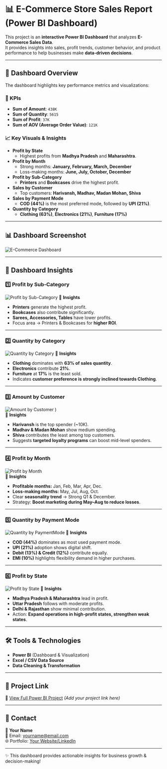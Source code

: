 # 📊 E-Commerce Store Sales Report (Power BI Dashboard)

This project is an **interactive Power BI Dashboard** that analyzes **E-Commerce Sales Data**.  
It provides insights into sales, profit trends, customer behavior, and product performance to help businesses make **data-driven decisions**.

---

## 🚀 Dashboard Overview
The dashboard highlights key performance metrics and visualizations:

### 🔑 KPIs
- **Sum of Amount**: `438K`
- **Sum of Quantity**: `5615`
- **Sum of Profit**: `37K`
- **Sum of AOV (Average Order Value)**: `121K`

### 📈 Key Visuals & Insights
- **Profit by State**  
  - Highest profits from **Madhya Pradesh** and **Maharashtra**.
- **Profit by Month**  
  - Strong months: **January, February, March, December**  
  - Loss-making months: **June, July, October, December**
- **Profit by Sub-Category**  
  - **Printers** and **Bookcases** drive the highest profit.
- **Sales by Customer**  
  - Top customers: **Harivansh, Madhav, Madan Mohan, Shiva**
- **Sales by Payment Mode**  
  - **COD (44%)** is the most preferred mode, followed by **UPI (21%)**.
- **Quantity by Category**  
  - **Clothing (63%)**, **Electronics (21%)**, **Furniture (17%)**

---

## 📊 Dashboard Screenshot
![E-Commerce Dashboard](PowerBi%20Project%201.jpg)

---

## 📌 Dashboard Insights

### 1️⃣ Profit by Sub-Category
![Profit by Sub-Category](https://raw.githubusercontent.com/akanksha7218/PowerBi---Data-Analysis/main/B%201%201.png)
🔎 **Insights**  
- **Printers** generate the highest profit.  
- **Bookcases** also contribute significantly.  
- **Sarees, Accessories, Tables** have lower profits.  
- Focus area → Printers & Bookcases for **higher ROI**.  

---

### 2️⃣ Quantity by Category
![Quantity by Category](https://raw.githubusercontent.com/akanksha7218/PowerBi---Data-Analysis/main/B1%202.png)
🔎 **Insights**  
- **Clothing** dominates with **63% of sales quantity**.  
- **Electronics** contribute **21%**.  
- **Furniture** at **17%** is the least sold.  
- Indicates **customer preference is strongly inclined towards Clothing**.  

---

### 3️⃣ Amount by Customer
![Amount by Customer]()
)  
🔎 **Insights**  
- **Harivansh** is the top spender (~10K).  
- **Madhav & Madan Mohan** show medium spending.  
- **Shiva** contributes the least among top customers.  
- Suggests **targeted loyalty programs** can boost mid-level spenders.  

---

### 4️⃣ Profit by Month
![Profit by Month](https://raw.githubusercontent.com/akanksha7218/PowerBi---Data-Analysis/main/B1%203.png)  
🔎 **Insights**  
- **Profitable months:** Jan, Feb, Mar, Apr, Dec.  
- **Loss-making months:** May, Jul, Aug, Oct.  
- Clear **seasonality trend** → Strong Q1 & December.  
- Strategy: **Boost marketing during May–Aug to reduce losses**.  

---

### 5️⃣ Quantity by Payment Mode
![Quantity by PaymentMode](https://raw.githubusercontent.com/akanksha7218/PowerBi---Data-Analysis/main/B1%205.png) 
🔎 **Insights**  
- **COD (44%)** dominates as most used payment mode.  
- **UPI (21%)** adoption shows digital shift.  
- **Debit (13%) & Credit (12%)** contribute equally.  
- **EMI (10%)** highlights flexibility demand in higher purchases.  

---

### 6️⃣ Profit by State
![Profit by State](https://raw.githubusercontent.com/akanksha7218/PowerBi---Data-Analysis/main/B1%206.png)
🔎 **Insights**  
- **Madhya Pradesh & Maharashtra** lead in profit.  
- **Uttar Pradesh** follows with moderate profits.  
- **Delhi & Rajasthan** show minimal contribution.  
- Action: **Expand operations in high-profit states, strengthen weak states**.  

---

## 🛠 Tools & Technologies
- **Power BI** (Dashboard & Visualization)  
- **Excel / CSV Data Source**  
- **Data Cleaning & Transformation**  

---

## 📂 Project Link
🔗 [View Full Power BI Project](#) _(Add your project link here)_  

---

## 📧 Contact
👤 **Your Name**  
📩 Email: yourname@email.com  
🌐 Portfolio: [Your Website/LinkedIn](#)  

---
✨ This dashboard provides actionable insights for business growth & decision-making!

